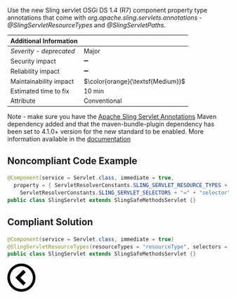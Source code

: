 <p>Use the new Sling servlet OSGi DS 1.4 (R7) component property type annotations that come with <i>org.apache.sling.servlets.annotations</i> - <i>@SlingServletResourceTypes</i> and <i>@SlingServletPaths</i>.
</p>

| Additional Information |                                   |
|------------------------|-----------------------------------|
| _Severity - deprecated_| Major                             | 
| Security impact        | :heavy_minus_sign:                |
| Reliability impact     | :heavy_minus_sign:                |
| Maintainability impact | $\color{orange}{\textsf{Medium}}$ |
| Estimated time to fix  | 10 min                            |
| Attribute              | Conventional                      |

<p>
Note - make sure you have the
<a href="https://github.com/apache/sling-org-apache-sling-servlets-annotations">Apache Sling Servlet Annotations</a>
Maven dependency added and that the maven-bundle-plugin dependency has been set to 4.1.0+ version for the new standard to be enabled.
More information available in the
<a href="https://sling.apache.org/documentation/the-sling-engine/servlets.html">documentation</a>
</p>
<h2>Noncompliant Code Example</h2>

```java
@Component(service = Servlet.class, immediate = true,
  property = { ServletResolverConstants.SLING_SERVLET_RESOURCE_TYPES + "=" + "resourceType",
    ServletResolverConstants.SLING_SERVLET_SELECTORS + "=" + "selector" })
public class SlingServlet extends SlingSafeMethodsServlet {}
```
<h2>Compliant Solution</h2>

```java
@Component(service = Servlet.class, immediate = true)
@SlingServletResourceTypes(resourceTypes = "resourceType", selectors = "selector")
public class SlingServlet extends SlingSafeMethodsServlet {}
```

[![Back to overview](back.svg)](../../README.md)
